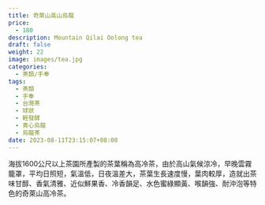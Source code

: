 ```yaml
---
title: 奇萊山高山烏龍
price:
  - 180
description: Mountain Qilai Oolong tea
draft: false
weight: 22
image: images/tea.jpg
categories:
  - 茶類/手奉
tags:
  - 茶類
  - 手奉
  - 台灣茶
  - 球狀
  - 輕發酵
  - 青心烏龍
  - 烏龍茶
date: 2023-08-11T23:15:07+08:00
---
```

 海拔1600公尺以上茶園所產製的茶葉稱為高冷茶，由於高山氣候涼冷，早晚雲霧籠罩，平均日照短，氣溫低，日夜溫差大，茶葉生長速度慢，葉肉較厚，造就出茶味甘醇、香氣清雅、近似鮮果香、冷香韻足、水色蜜綠顯黃、喉韻強、耐沖泡等特色的奇萊山高冷茶。